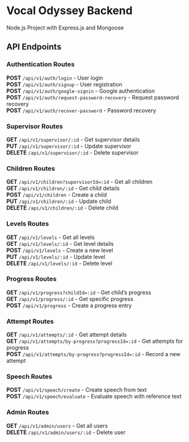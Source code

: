 # Vocal Odyssey Backend  
Node.js Project with Express.js and Mongoose

## API Endpoints 

### Authentication Routes  
**POST** `/api/v1/auth/login` - User login  
**POST** `/api/v1/auth/signup` - User registration  
**POST** `/api/v1/auth/google-signin` - Google authentication  
**POST** `/api/v1/auth/request-password-recovery` - Request password recovery  
**POST** `/api/v1/auth/recover-password` - Password recovery

### Supervisor Routes  
**GET** `/api/v1/supervisor/:id` - Get supervisor details  
**PUT** `/api/v1/supervisor/:id` - Update supervisor  
**DELETE** `/api/v1/supervisor/:id` - Delete supervisor  

### Children Routes  
**GET** `/api/v1/children?supervisorId=:id` - Get all children   
**GET** `/api/v1/children/:id` - Get child details  
**POST** `/api/v1/children` - Create a child  
**PUT** `/api/v1/children/:id` - Update child  
**DELETE** `/api/v1/children/:id` - Delete child  

### Levels Routes  
**GET** `/api/v1/levels` - Get all levels  
**GET** `/api/v1/levels/:id` - Get level details  
**POST** `/api/v1/levels` - Create a new level  
**PUT** `/api/v1/levels/:id` - Update level  
**DELETE** `/api/v1/levels/:id` - Delete level  

### Progress Routes  
**GET** `/api/v1/progress?childId=:id` - Get child’s progress  
**GET** `/api/v1/progress/:id` - Get specific progress  
**POST** `/api/v1/progress` - Create a progress entry  

### Attempt Routes  
**GET** `/api/v1/attempts/:id` - Get attempt details  
**GET** `/api/v1/attempts/by-progress?progressId=:id` - Get attempts for progress  
**POST** `/api/v1/attempts/by-progress?progressId=:id` - Record a new attempt  

### Speech Routes  
**POST** `/api/v1/speech/create` - Create speech from text  
**POST** `/api/v1/speech/evaluate` - Evaluate speech with reference text  

### Admin Routes  
**GET** `/api/v1/admin/users` - Get all users  
**DELETE** `/api/v1/admin/users/:id` - Delete user  
